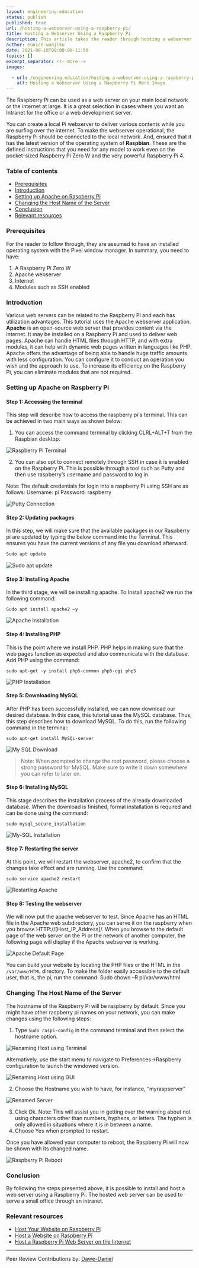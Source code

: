 ```yaml
---
layout: engineering-education
status: publish
published: true
url: /hosting-a-webserver-using-a-raspberry-pi/
title: Hosting a Webserver Using a Raspberry Pi
description: This article takes the reader through hosting a webserver using a Raspberry Pi. The Raspberry Pi can be used as a web server on your main local network or the internet at large. It is a great selection in cases where you want an Intranet for the office or web development server.
author: eunice-wanjiku
date: 2021-08-18T00:00:00-11:50
topics: []
excerpt_separator: <!--more-->
images:

  - url: /engineering-education/hosting-a-webserver-using-a-raspberry-pi/hero.jpg
    alt: Hosting a Webserver Using a Raspberry Pi Hero Image
---
```

The Raspberry Pi can be used as a web server on your main local network or the internet at large. It is a great selection in cases where you want an Intranet for the office or a web development server.
<!--more-->
You can create a local Pi webserver to deliver various contents while you are surfing over the internet. To make the webserver operational, the Raspberry Pi should be connected to the local network.  And, ensured that it has the latest version of the operating system of **Raspbian**. These are the defined instructions that you need for any model to work even on the pocket-sized Raspberry Pi Zero W and the very powerful Raspberry Pi 4.

### Table of contents
- [Prerequisites](#prerequisites)
- [Introduction](#introduction)
- [Setting up Apache on Raspberry Pi](#setting-up-apache-on-raspberry-pi)
- [Changing the Host Name of the Server](#changing-the-host-name-of-the-server)
- [Conclusion](#conclusion)
- [Relevant resources](#relevant-resources)

### Prerequisites
For the reader to follow through, they are assumed to have an installed operating system with the Pixel window manager. In summary, you need to have:
1.  A Raspberry Pi Zero W
2.  Apache webserver
3.  Internet
4.  Modules such as SSH enabled

### Introduction
Various web servers can be related to the Raspberry Pi and each has utilization advantages. This tutorial uses the Apache webserver application. **Apache** is an open-source web server that provides content via the internet. It may be installed on a Raspberry Pi and used to deliver web pages. Apache can handle HTML files through HTTP, and with extra modules, it can help with dynamic web pages written in languages like PHP. Apache offers the advantage of being able to handle huge traffic amounts with less configuration. You can configure it to conduct an operation you wish and the approach to use. To increase its efficiency on the Raspberry Pi, you can eliminate modules that are not required.

### Setting up Apache on Raspberry Pi
#### Step 1: Accessing the terminal
This step will describe how to access the raspberry pi's terminal. This can be achieved in two main ways as shown below:
1. You can access the command terminal by clicking CLRL+ALT+T from the Raspbian desktop.

![Raspberry Pi Terminal](/engineering-education/hosting-a-webserver-using-a-raspberry-pi/terminal.png)

2. You can also opt to connect remotely through SSH in case it is enabled on the Raspberry Pi. This is possible through a tool such as Putty and then use raspberry’s username and password to log in.

Note: The default credentials for login into a raspberry Pi using SSH are as follows:
Username: pi
Password: raspberry

![Putty Connection](/engineering-education/hosting-a-webserver-using-a-raspberry-pi/puttylogin.png)

#### Step 2: Updating packages
In this step, we will make sure that the available packages in our Raspberry pi are updated by typing the below command into the Terminal. This ensures you have the current versions of any file you download afterward.

```bash
Sudo apt update
```

![Sudo apt update](/engineering-education/hosting-a-webserver-using-a-raspberry-pi/sudoaptupdate.png)

#### Step 3: Installing Apache
In the third stage, we will be installing apache. To Install apache2 we run the following command:

```
Sudo apt install apache2 –y
```

![Apache Installation](/engineering-education/hosting-a-webserver-using-a-raspberry-pi/installapache.png)

#### Step 4: Installing PHP
This is the point where we install PHP. PHP helps in making sure that the web pages function as expected and also communicate with the database.
Add PHP using the command:

```
sudo apt-get -y install php5-common php5-cgi php5
```

![PHP Installation](/engineering-education/hosting-a-webserver-using-a-raspberry-pi/installphp.png)

#### Step 5: Downloading MySQL
After PHP has been successfully installed, we can now download our desired database. In this case, this tutorial uses the MySQL database. Thus, this step describes how to download MySQL.
To do this, run the following command in the terminal:

```
sudo apt-get install MySQL-server
```

![My SQL Download](/engineering-education/hosting-a-webserver-using-a-raspberry-pi/downloaddb.png)

>Note: When prompted to change the root password, please choose a strong password for MySQL. Make sure to write it down somewhere you can refer to later on.

#### Step 6: Installing MySQL
This stage describes the installation process of the already downloaded database.
When the download is finished, formal installation is required and can be done using the command:

```
sudo mysql_secure_installation
```

![My-SQL Installation](/engineering-education/hosting-a-webserver-using-a-raspberry-pi/installdb.png)

#### Step 7: Restarting the server
At this point, we will restart the webserver, apache2, to confirm that the changes take effect and are running. Use the command:

```
sudo service apache2 restart
```

![Restarting Apache](/engineering-education/hosting-a-webserver-using-a-raspberry-pi/restartapache.png)

#### Step 8: Testing the webserver
We will now put the apache webserver to test. Since Apache has an HTML file in the Apache web subdirectory, you can serve it on the raspberry when you browse HTTP://[Host_IP_Address]/.
When you browse to the default page of the web server on the Pi or the network of another computer, the following page will display if the Apache webserver is working.

![Apache Default Page](/engineering-education/hosting-a-webserver-using-a-raspberry-pi/defaultpage.png)

You can build your website by locating the PHP files or the HTML in the `/var/www/HTML` directory. To make the folder easily accessible to the default user, that is, the pi, run the command:
Sudo chown –R pi/var/www/html

### Changing The Host Name of the Server
The hostname of the Raspberry Pi will be raspberry by default. Since you might have other raspberry pi names on your network, you can make changes using the following steps:
1.  Type `Sudo raspi-config` in the command terminal and then select the hostname option.

![Renaming Host using Terminal](/engineering-education/hosting-a-webserver-using-a-raspberry-pi/renaminghost1.png)

Alternatively, use the start menu to navigate to Preferences->Raspberry configuration to launch the windowed version.

![Renaming Host using GUI](/engineering-education/hosting-a-webserver-using-a-raspberry-pi/renaminghost2.png)

2.  Choose the Hostname you wish to have, for instance, “myraspserver”

![Renamed Server](/engineering-education/hosting-a-webserver-using-a-raspberry-pi/serverrenamed.png)

3.  Click Ok.
Note: This will assist you in getting over the warning about not using characters other than numbers, hyphens, or letters. The hyphen is only allowed in situations where it is in between a name.
4.  Choose Yes when prompted to restart.

Once you have allowed your computer to reboot, the Raspberry Pi will now be shown with its changed name.

![Raspberry Pi Reboot](/engineering-education/hosting-a-webserver-using-a-raspberry-pi/reboot.png)

### Conclusion
By following the steps presented above, it is possible to install and host a web server using a Raspberry Pi. The hosted web server can be used to serve a small office through an intranet.

### Relevant resources
- [Host Your Website on Raspberry Pi](https://www.instructables.com/Host-your-website-on-Raspberry-pi/)
- [Host a Website on Raspberry Pi](https://fireship.io/lessons/host-website-raspberry-pi/)
- [Host a Raspberry Pi Web Server on the Internet](https://medium.com/swlh/host-a-raspberry-pi-web-server-on-the-internet-89786287db77)

---
Peer Review Contributions by: [Dawe-Daniel](/engineering-education/authors/dawe-daniel/)

